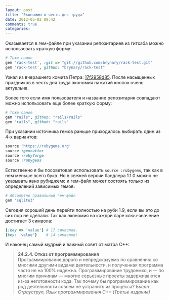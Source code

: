 ```yaml
---
layout: post
title: "Экономим в честь дня труда"
date: 2012-05-02 09:42
comments: true
categories: 
---
```

Оказывается в гем-файле при указании репозитариев из гитхаба можно использовать краткую форму:

``` ruby
# Тоже самое
gem 'rack-test', :git => "git://github.com/brynary/rack-test.git"
gem 'rack-test', github: "brynary/rack-test"
```

Узнал из вчерашнего комита Петра: [17f2958d85](https://github.com/rails/rails/commit/17f2958d853ef0dbee1aa6fa6d7b89d1ca3d4352).
После насыщенных праздников в честь дня труда экономия нажатий кнопок очень актуальна.

Более того если имя пользователя и название репозитария совпадают можно использовать еще более краткую форму:

``` ruby
# Тоже самое
gem "rails", github: "rails/rails"
gem "rails", github: "rails"
```

При указании источника гемов раньше приходилось выбирать один из 4-х вариантов:

``` ruby
source 'https://rubygems.org'
source :gemcutter
source :rubyforge
source :rubygems
```

Естественно я бы посоветовал использовать `sourсe :rubygems`, так как в нем меньше всего букв. Но в свежей версии
бандлера 1.1.0 можно не указывать явно рубиджемс и гем-файл может состоять только из определений зависимых гемов:

``` ruby
# Абсолютно правильный гем-файл
gem 'sqlite3'
```

Сегодня хороший день перейти полностью на руби 1.9, если вы это до сих пор не сделали. Так как экономия на каждой
паре ключ-значение достигает 3 символа:

``` ruby
{:key => 'value'} # 17 символов.
{key: 'value'}    # 14 символов!
```

И наконец самый мудрый и важный совет от мэтра С++:

<blockquote>
<strong>24.2.4. Отказ от программирования</strong><br>Программирование дорого и непредсказуемо по сравнению со многими другими видами деятельности, и полученная программа часто не на 100% надежна. Программирование трудоемко, и &mdash; по многим причинам &mdash; многие серьезные проекты задерживаются из-за неготовности кода. Так почему бы программирование как род деятельности совсем не устранить из процесса?
<i>Бьерн Страуструп, Язык программирования С++ (Третье издание)<i>
</blockquote>
